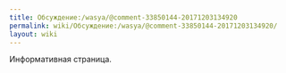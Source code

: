 ```yaml
---
title: Обсуждение:/wasya/@comment-33850144-20171203134920
permalink: wiki/Обсуждение:/wasya/@comment-33850144-20171203134920/
layout: wiki
---
```


Информативная страница.
